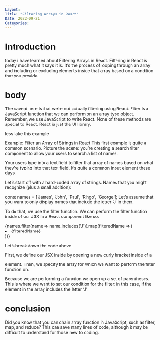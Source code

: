 ```yaml
---
Layout:
Title: "Filtering Arrays in React"
Date: 2022-09-21
Categories:
---
```


# Introduction
today i have learned about Filtering Arrays in React.
Filtering in React is pretty much what it says it is. It’s the process of looping through an array and including or excluding elements inside that array based on a condition that you provide.

# body

The caveat here is that we’re not actually filtering using React. Filter is a JavaScript function that we can perform on an array type object. Remember, we use JavaScript to write React. None of these methods are special to React. React is just the UI library.

less take this example 

Example: Filter an Array of Strings in React
This first example is quite a common scenario. Picture the scene: you’re creating a search filter component to allow your users to search a list of names.

Your users type into a text field to filter that array of names based on what they’re typing into that text field. It’s quite a common input element these days.

Let’s start off with a hard-coded array of strings. Names that you might recognize (plus a small addition):

const names = ['James', 'John', 'Paul', 'Ringo', 'George'];
Let’s assume that you want to only display names that include the letter ‘J’ in them.

To do that, we use the filter function. We can perform the filter function inside of our JSX in a React component like so:
<div>
  {names.filter(name => name.includes('J')).map(filteredName => (
    <li>
      {filteredName}
    </li>
  ))}
</div>

Let’s break down the code above.

First, we define our JSX inside by opening a new curly bracket inside of a <div> element. Then, we specify the array for which we want to perform the filter function on.

Because we are performing a function we open up a set of parentheses. This is where we want to set our condition for the filter: in this case, if the element in the array includes the letter ‘J’.

# conclusion
Did you know that you can chain array function in JavaScript, such as filter, map, and reduce? This can save many lines of code, although it may be difficult to understand for those new to coding.
